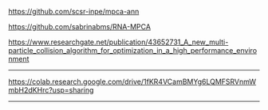 

https://github.com/scsr-inpe/mpca-ann

https://github.com/sabrinabms/RNA-MPCA

https://www.researchgate.net/publication/43652731_A_new_multi-particle_collision_algorithm_for_optimization_in_a_high_performance_environment

---

https://colab.research.google.com/drive/1fKR4VCamBMYg6LQMFSRVnmWmbH2dKHrc?usp=sharing

---